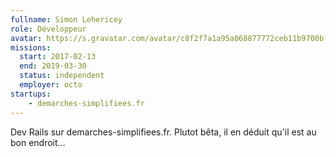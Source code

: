 ```yaml
---
fullname: Simon Lehericey
role: Développeur
avatar: https://s.gravatar.com/avatar/c8f2f7a1a95a068877772ceb11b9700b?s=512
missions:
  start: 2017-02-13
  end: 2019-03-30
  status: independent
  employer: octo
startups:
    - demarches-simplifiees.fr
---
```


Dev Rails sur demarches-simplifiees.fr. Plutot bêta, il en déduit qu'il est au bon endroit…
